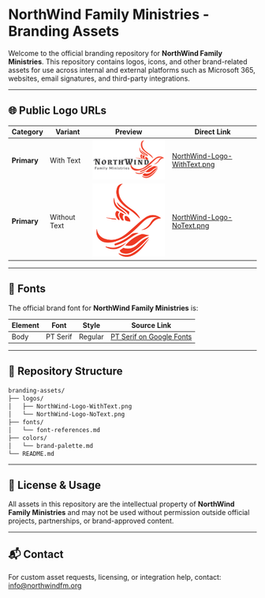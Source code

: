 # NorthWind Family Ministries - Branding Assets

Welcome to the official branding repository for **NorthWind Family Ministries**.
This repository contains logos, icons, and other brand-related assets for use across internal and external platforms such as Microsoft 365, websites, email signatures, and third-party integrations.

---

## 🌐 Public Logo URLs

| Category    | Variant      | Preview                                                    | Direct Link                                                                                                                                  |
| ----------- | ------------ | ---------------------------------------------------------- | -------------------------------------------------------------------------------------------------------------------------------------------- |
| **Primary** | With Text    | <img src="logos/NorthWind-Logo-WithText.png" width="200"/> | [NorthWind-Logo-WithText.png](https://raw.githubusercontent.com/NorthWind-Family-Ministries/branding/main/logos/NorthWind-Logo-WithText.png) |
| **Primary** | Without Text | <img src="logos/NorthWind-Logo-NoText.png" width="200"/>   | [NorthWind-Logo-NoText.png](https://raw.githubusercontent.com/NorthWind-Family-Ministries/branding/main/logos/NorthWind-Logo-NoText.png)     |

---

## 🌌 Fonts

The official brand font for **NorthWind Family Ministries** is:

| Element | Font     | Style   | Source Link                                                            |
| ------- | -------- | ------- | ---------------------------------------------------------------------- |
| Body    | PT Serif | Regular | [PT Serif on Google Fonts](https://fonts.google.com/specimen/PT+Serif) |

---

## 📁 Repository Structure

```
branding-assets/
├── logos/
│   ├── NorthWind-Logo-WithText.png
│   └── NorthWind-Logo-NoText.png
├── fonts/
│   └── font-references.md
├── colors/
│   └── brand-palette.md
└── README.md
```

---

## 📌 License & Usage

All assets in this repository are the intellectual property of **NorthWind Family Ministries** and may not be used without permission outside official projects, partnerships, or brand-approved content.

---

## 📬 Contact

For custom asset requests, licensing, or integration help, contact:
[info@northwindfm.org](mailto:info@northwindfm.org)

